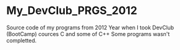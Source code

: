 # My_DevClub_PRGS_2012
Source code of my programs from 2012 Year when I took DevClub (BootCamp) cources
C and some of C++
Some programs wasn't completted.
